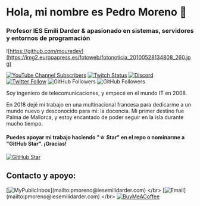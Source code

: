 # Hola, mi nombre es Pedro Moreno 👋
### Profesor IES Emili Darder & apasionado en sistemas, servidores y entornos de programación

![https://github.com/mouredev](https://img2.europapress.es/fotoweb/fotonoticia_20100528134808_260.jpg)

[![YouTube Channel Subscribers](https://img.shields.io/youtube/channel/subscribers/UCxPD7bsocoAMq8Dj18kmGyQ?style=social)](https://youtube.com/mouredevapps?sub_confirmation=1)
[![Twitch Status](https://img.shields.io/twitch/status/mouredev?style=social)](https://twitch.com/mouredev)
[![Discord](https://img.shields.io/discord/729672926432985098?style=social&label=Discord&logo=discord)](https://mouredev.com/discord)
[![Twitter Follow](https://img.shields.io/twitter/follow/mouredev?style=social)](https://twitter.com/mouredev)
![GitHub Followers](https://img.shields.io/github/followers/mouredev?style=social)
![GitHub Followers](https://img.shields.io/github/stars/mouredev?style=social)

Soy ingeniero de telecomunicaciones, y empecé en el mundo IT en 2008.

En 2018 dejé mi trabajo en una multinacional francesa para dedicarme a un mundo nuevo y desconocido para mi: la docencia. Mi primer destino fue Palma de Mallorca, y estoy encantado de poder seguir en la isla durante mucho tiempo.
#### Puedes apoyar mi trabajo haciendo "☆ Star" en el repo o nominarme a "GitHub Star". ¡Gracias!

[![GitHub Star](https://img.shields.io/badge/GitHub-Nominar_a_star-yellow?style=for-the-badge&logo=github&logoColor=white&labelColor=101010)](https://stars.github.com/nominate/)


## Contacto y apoyo:

[![MyPublicInbox](https://img.shields.io/badge/MyPublicInbox-MENSAJE+CAFÉ_(RESPUESTA_RÁPIDA)_Gracias!-orange?style=for-the-badge&logo=Microsoft+Outlook&logoColor=white&labelColor=101010)](mailto:pmoreno@iesemilidarder.com)
</br>
[![Email](https://img.shields.io/badge/pmoreno@iesemilidarder.com-email_personal_(respuesta_lenta)-D14836?style=for-the-badge&logo=gmail&logoColor=white&labelColor=101010)](mailto:pmoreno@iesemilidarder.com)
</br>
[![BuyMeACoffee](https://img.shields.io/badge/Buy_Me_A_Coffee-apoya_mi_trabajo-FFDD00?style=for-the-badge&logo=buy-me-a-coffee&logoColor=white&labelColor=101010)](https://www.buymeacoffee.com/pmoreno)
